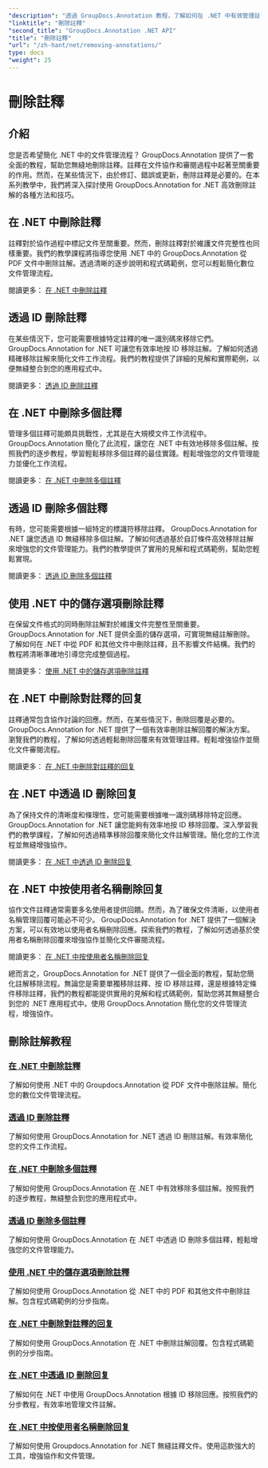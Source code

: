 ```yaml
---
"description": "透過 GroupDocs.Annotation 教程，了解如何在 .NET 中有效管理註解。簡化您的文件工作流程，無縫增強協作。"
"linktitle": "刪除註釋"
"second_title": "GroupDocs.Annotation .NET API"
"title": "刪除註釋"
"url": "/zh-hant/net/removing-annotations/"
type: docs
"weight": 25
---
```


# 刪除註釋

## 介紹

您是否希望簡化 .NET 中的文件管理流程？ GroupDocs.Annotation 提供了一套全面的教程，幫助您無縫地刪除註釋。註釋在文件協作和審閱過程中起著至關重要的作用。然而，在某些情況下，由於修訂、錯誤或更新，刪除註釋是必要的。在本系列教學中，我們將深入探討使用 GroupDocs.Annotation for .NET 高效刪除註解的各種方法和技巧。

## 在 .NET 中刪除註釋
註釋對於協作過程中標記文件至關重要。然而，刪除註釋對於維護文件完整性也同樣重要。我們的教學課程將指導您使用 .NET 中的 GroupDocs.Annotation 從 PDF 文件中刪除註解。透過清晰的逐步說明和程式碼範例，您可以輕鬆簡化數位文件管理流程。

閱讀更多： [在 .NET 中刪除註釋](./remove-annotations/)

## 透過 ID 刪除註釋
在某些情況下，您可能需要根據特定註釋的唯一識別碼來移除它們。 GroupDocs.Annotation for .NET 可讓您有效率地按 ID 移除註解。了解如何透過精確移除註解來簡化文件工作流程。我們的教程提供了詳細的見解和實際範例，以便無縫整合到您的應用程式中。

閱讀更多： [透過 ID 刪除註釋](./remove-annotations-by-id/)

## 在 .NET 中刪除多個註釋
管理多個註釋可能頗具挑戰性，尤其是在大規模文件工作流程中。 GroupDocs.Annotation 簡化了此流程，讓您在 .NET 中有效地移除多個註解。按照我們的逐步教程，學習輕鬆移除多個註釋的最佳實踐。輕鬆增強您的文件管理能力並優化工作流程。

閱讀更多： [在 .NET 中刪除多個註釋](./remove-multiple-annotations/)

## 透過 ID 刪除多個註釋
有時，您可能需要根據一組特定的標識符移除註釋。 GroupDocs.Annotation for .NET 讓您透過 ID 無縫移除多個註解。了解如何透過基於自訂條件高效移除註解來增強您的文件管理能力。我們的教學提供了實用的見解和程式碼範例，幫助您輕鬆實現。

閱讀更多： [透過 ID 刪除多個註釋](./remove-multiple-annotations-by-ids/)

## 使用 .NET 中的儲存選項刪除註釋
在保留文件格式的同時刪除註解對於維護文件完整性至關重要。 GroupDocs.Annotation for .NET 提供全面的儲存選項，可實現無縫註解刪除。了解如何在 .NET 中從 PDF 和其他文件中刪除註釋，且不影響文件結構。我們的教程將清晰準確地引導您完成整個過程。

閱讀更多： [使用 .NET 中的儲存選項刪除註釋](./remove-annotations-using-save-options/)

## 在 .NET 中刪除對註釋的回复
註釋通常包含協作討論的回應。然而，在某些情況下，刪除回覆是必要的。 GroupDocs.Annotation for .NET 提供了一個有效率刪除註解回覆的解決方案。瀏覽我們的教程，了解如何透過輕鬆刪除回覆來有效管理註釋。輕鬆增強協作並簡化文件審閱流程。

閱讀更多： [在 .NET 中刪除對註釋的回复](./remove-replies-to-annotations/)

## 在 .NET 中透過 ID 刪除回复
為了保持文件的清晰度和條理性，您可能需要根據唯一識別碼移除特定回應。 GroupDocs.Annotation for .NET 讓您能夠有效率地按 ID 移除回覆。深入學習我們的教學課程，了解如何透過精準移除回覆來簡化文件註解管理。簡化您的工作流程並無縫增強協作。

閱讀更多： [在 .NET 中透過 ID 刪除回复](./remove-replies-by-id/)

## 在 .NET 中按使用者名稱刪除回复
協作文件註釋通常需要多名使用者提供回饋。然而，為了確保文件清晰，以使用者名稱管理回覆可能必不可少。 GroupDocs.Annotation for .NET 提供了一個解決方案，可以有效地以使用者名稱刪除回應。探索我們的教程，了解如何透過基於使用者名稱刪除回覆來增強協作並簡化文件審閱流程。

閱讀更多： [在 .NET 中按使用者名稱刪除回复](./remove-replies-by-username/)

總而言之，GroupDocs.Annotation for .NET 提供了一個全面的教程，幫助您簡化註解移除流程。無論您是需要單獨移除註釋、按 ID 移除註釋，還是根據特定條件移除註釋，我們的教程都能提供實用的見解和程式碼範例，幫助您將其無縫整合到您的 .NET 應用程式中。使用 GroupDocs.Annotation 簡化您的文件管理流程，增強協作。
## 刪除註解教程
### [在 .NET 中刪除註釋](./remove-annotations/)
了解如何使用 .NET 中的 Groupdocs.Annotation 從 PDF 文件中刪除註解。簡化您的數位文件管理流程。
### [透過 ID 刪除註釋](./remove-annotations-by-id/)
了解如何使用 GroupDocs.Annotation for .NET 透過 ID 刪除註解。有效率簡化您的文件工作流程。
### [在 .NET 中刪除多個註釋](./remove-multiple-annotations/)
了解如何使用 GroupDocs.Annotation 在 .NET 中有效移除多個註解。按照我們的逐步教程，無縫整合到您的應用程式中。
### [透過 ID 刪除多個註釋](./remove-multiple-annotations-by-ids/)
了解如何使用 GroupDocs.Annotation 在 .NET 中透過 ID 刪除多個註釋，輕鬆增強您的文件管理能力。
### [使用 .NET 中的儲存選項刪除註釋](./remove-annotations-using-save-options/)
了解如何使用 GroupDocs.Annotation 從 .NET 中的 PDF 和其他文件中刪除註解。包含程式碼範例的分步指南。
### [在 .NET 中刪除對註釋的回复](./remove-replies-to-annotations/)
了解如何使用 GroupDocs.Annotation 在 .NET 中刪除註解回覆。包含程式碼範例的分步指南。
### [在 .NET 中透過 ID 刪除回复](./remove-replies-by-id/)
了解如何在 .NET 中使用 GroupDocs.Annotation 根據 ID 移除回應。按照我們的分步教程，有效率地管理文件註解。
### [在 .NET 中按使用者名稱刪除回复](./remove-replies-by-username/)
了解如何使用 Groupdocs.Annotation for .NET 無縫註釋文件。使用這款強大的工具，增強協作和文件管理。